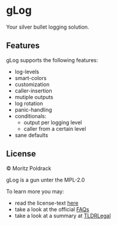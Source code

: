 # gLog

Your silver bullet logging solution.

## Features

gLog supports the following features:

- log-levels
- smart-colors
- customization
- caller-insertion
- mutiple outputs
- log rotation
- panic-handling
- conditionals:
	- output per logging level
	- caller from a certain level
- sane defaults

## License

&copy; Moritz Poldrack

gLog is a gun unter the MPL-2.0

To learn more you may:
- read the license-text [here](https://www.mozilla.org/en-US/MPL/2.0/)
- take a look at the official [FAQs](https://www.mozilla.org/en-US/MPL/2.0/FAQ/)
- take a look at a summary at [TLDRLegal](https://www.tldrlegal.com/l/mpl-2.0)

